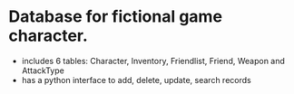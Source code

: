 # Database for fictional game character.
- includes 6 tables: Character, Inventory, Friendlist, Friend, Weapon and AttackType
 - has a python interface to add, delete, update, search records
